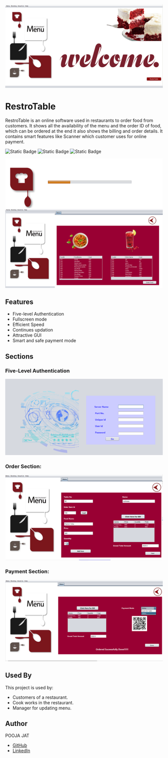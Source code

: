 ![j1](https://github.com/poojajat/RestroTable/blob/master/r1.png)

# RestroTable
RestroTable is an online software used in restaurants to order food from customers. It shows all the availability of the menu and the order ID of food, which can be ordered at the end it also shows the
billing and order details. It contains smart features like Scanner which customer uses for online payment.

![Static Badge](https://img.shields.io/badge/Technology-HTML%2C%20DHTML(CSS)%2C%20Java%20script-brightgreen)
![Static Badge](https://img.shields.io/badge/Server%20Side%20Programming-Hibernate%2C%20Servlet%2C%20JSP%2C%20beans%2C%20Session%2C%C2%A0Cookies-brightgreen
)
![Static Badge](https://img.shields.io/badge/Platform-Window%2C%20IOS%2C%20LINUX-brightgreen)


  ![j1](https://github.com/poojajat/RestroTable/blob/master/R0.png)
![j1](https://github.com/poojajat/RestroTable/blob/master/R2.png)

## Features
- Five-level Authentication
- Fullscreen mode
- Efficient Speed
- Continues updation
- Attractive GUI
- Smart and safe payment mode
  
## Sections

### Five-Level Authentication
![j1](https://github.com/poojajat/RestroTable/blob/master/R5.png)

### Order Section:
![j1](https://github.com/poojajat/RestroTable/blob/master/R3.png)
### Payment Section:
![j1](https://github.com/poojajat/RestroTable/blob/master/R4.png)

## Used By
This project is used by:

- Customers of a restaurant.
- Cook works in the restaurant.
- Manager for updating menu.

## Author
POOJA JAT
- [GitHub](https://www.github.com/poojajat)
- [LinkedIn](https://www.linkedin.com/in/pooja-jat)

